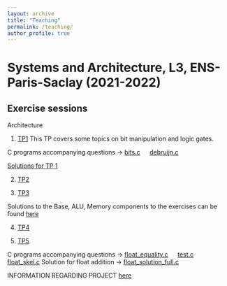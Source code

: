 ```yaml
---
layout: archive
title: "Teaching"
permalink: /teaching/
author_profile: true
---
```


# Systems and Architecture, L3, ENS-Paris-Saclay (2021-2022)

## Exercise sessions

Architecture

1. [TP1](TP01/tp01_eng.pdf)
This TP covers some topics on bit manipulation and logic gates.

C programs accompanying questions -> [bits.c](TP01/bits.c)  &emsp;    [debruijn.c](TP01/debruijn.c)

[Solutions for TP 1](TP01/tp01_solutions.pdf)

2. [TP2](TP02/TP02.pdf)

3. [TP3](TP03/TP3.pdf)

Solutions to the Base, ALU, Memory components to the exercises can be found [here](../teaching/bootstrap.tar.gz)

4. [TP4](TP4/TP4.pdf) 

5. [TP5](TP5/TP5.pdf)

C programs accompanying questions -> [float_equality.c](TP4/src/float_equality.c) &emsp;    [test.c](TP4/src/test.c)  &emsp;     [float_skel.c](TP4/src/float_skel.c)  Solution for float addition -> [float_solution_full.c](TP4/src/float_solution_full.c)


INFORMATION REGARDING PROJECT [here](https://amritasuresh.github.io/teaching/project)
